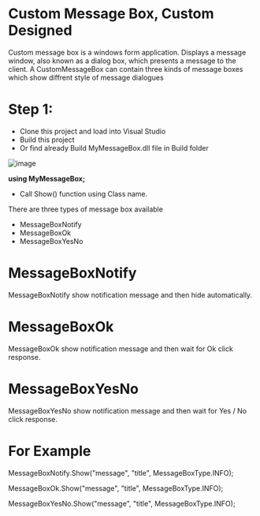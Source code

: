 # Custom Message Box, Custom Designed
Custom message box is a windows form application. Displays a message window, also known as a dialog box, which presents a message to the client. 
A CustomMessageBox can contain three kinds of message boxes which show diffrent style of message dialogues

# Step 1:
* Clone this project and load into Visual Studio
* Build this project
* Or find already Build MyMessageBox.dll file in Build folder

![image](https://user-images.githubusercontent.com/43881236/130598983-c83d1d36-be2e-47dd-8498-df4bd53bd7a4.png)

**using MyMessageBox;**

* Call Show() function using Class name.

There are three types of message box available
* MessageBoxNotify
* MessageBoxOk
* MessageBoxYesNo

# MessageBoxNotify
MessageBoxNotify show notification message and then hide automatically.

# MessageBoxOk
MessageBoxOk show notification message and then wait for Ok click response.

# MessageBoxYesNo
MessageBoxYesNo show notification message and then wait for Yes / No click response.

# For Example

MessageBoxNotify.Show("message", "title", MessageBoxType.INFO);

MessageBoxOk.Show("message", "title", MessageBoxType.INFO);

MessageBoxYesNo.Show("message", "title", MessageBoxType.INFO);
